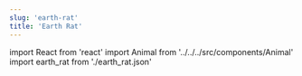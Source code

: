 ```yaml
---
slug: 'earth-rat'
title: 'Earth Rat'
---
```


import React from 'react'
import Animal from '../../../src/components/Animal'
import earth_rat from './earth_rat.json'

<Animal data={earth_rat} />
